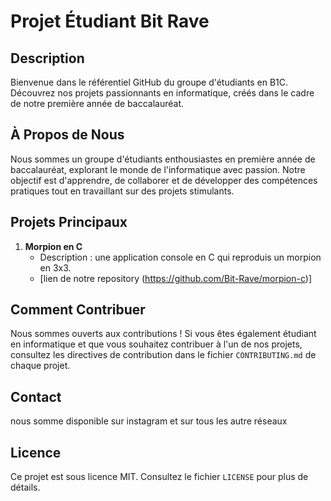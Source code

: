 # Projet Étudiant Bit Rave

## Description

Bienvenue dans le référentiel GitHub du groupe d'étudiants en B1C. Découvrez nos projets passionnants en informatique, créés dans le cadre de notre première année de baccalauréat.

## À Propos de Nous

Nous sommes un groupe d'étudiants enthousiastes en première année de baccalauréat, explorant le monde de l'informatique avec passion. Notre objectif est d'apprendre, de collaborer et de développer des compétences pratiques tout en travaillant sur des projets stimulants.

## Projets Principaux

1. **Morpion en C**
   - Description : une application console en C qui reproduis un morpion en 3x3.
   - [lien de notre repository (https://github.com/Bit-Rave/morpion-c)]



## Comment Contribuer

Nous sommes ouverts aux contributions ! Si vous êtes également étudiant en informatique et que vous souhaitez contribuer à l'un de nos projets, consultez les directives de contribution dans le fichier `CONTRIBUTING.md` de chaque projet.

## Contact

nous somme disponible sur instagram et sur tous les autre réseaux

## Licence

Ce projet est sous licence MIT. Consultez le fichier `LICENSE` pour plus de détails.
<!---
---
layout: forward
target: ./index.html
---
-->
